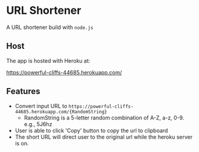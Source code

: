 # URL Shortener
A URL shortener build with `node.js`

## Host
The app is hosted with Heroku at:

https://powerful-cliffs-44685.herokuapp.com/


## Features
- Convert input URL to `https://powerful-cliffs-44685.herokuapp.com/{RandomString}`
  - RandomString is a 5-letter random combination of A-Z, a-z, 0-9. e.g., 5J6hz
- User is able to click 'Copy' button to copy the url to clipboard
- The short URL will direct user to the original url while the heroku server is on.
